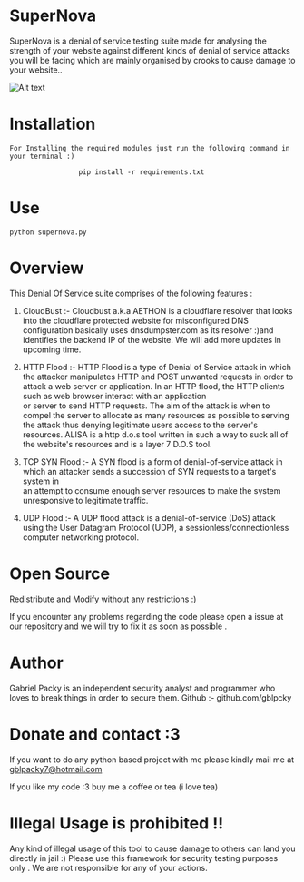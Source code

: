 # SuperNova

SuperNova is a denial of service testing suite made for analysing the strength of your website 
against different kinds of denial of service attacks you will be facing which are mainly 
organised by crooks to cause damage to your website..
  

![Alt text](https://o.aolcdn.com/images/dims?quality=100&image_uri=https%3A%2F%2Fo.aolcdn.com%2Fimages%2Fdims%3Fcrop%3D3865%252C2576%252C0%252C0%26quality%3D85%26format%3Djpg%26resize%3D1600%252C1066%26image_uri%3Dhttp%253A%252F%252Fo.aolcdn.com%252Fhss%252Fstorage%252Fmidas%252F479a6720b376bc22b10b8196811c88a6%252F204371968%252F520970670.jpg%26client%3Da1acac3e1b3290917d92%26signature%3D3e57c073b9179851ca70255656c752a9936e19c6&client=amp-blogside-v2&signature=f3130d2b0ad333d604acfae26567004eb79656f2 "Screenshot")

# Installation
```
For Installing the required modules just run the following command in your terminal :) 

                 pip install -r requirements.txt

```
# Use
```
python supernova.py
```
# Overview 

This Denial Of Service suite comprises of the following features :



1. CloudBust :- Cloudbust a.k.a AETHON is a cloudflare resolver that looks into the cloudflare protected 
                website for misconfigured DNS configuration
                basically uses dnsdumpster.com as its resolver :)and identifies the backend IP of the website.
                We will add more updates in upcoming time.

2. HTTP Flood :- HTTP Flood is a type of Denial of Service attack in which the attacker manipulates HTTP and POST unwanted requests in order
                 to attack a web server or application. 
                 In an HTTP flood, the HTTP clients such as web browser interact with an application  
                 or server to send HTTP requests. The aim of the attack is when to compel the server
                 to allocate as many resources as possible to serving the attack thus denying legitimate users access to the server's resources.
                 ALISA is a http d.o.s tool written in such a way to suck all of the website's resources and is a layer 7 D.O.S tool.

3. TCP SYN Flood :- A SYN flood is a form of denial-of-service attack in which an attacker sends a succession of SYN requests to a target's system in  
                    an attempt to consume enough server resources to make the system unresponsive to legitimate traffic.

4. UDP Flood :- A UDP flood attack is a denial-of-service (DoS) attack using the User Datagram Protocol (UDP), a sessionless/connectionless computer 
                networking protocol. 


# Open Source 

Redistribute and Modify without any restrictions :)

If you encounter any problems regarding the code please open 
a issue at our repository and we will try to fix it as 
soon as possible . 
 

# Author 

Gabriel Packy is an independent security analyst and programmer who loves to break things in order to secure them.
Github :- github.com/gblpcky
 
# Donate and contact :3 

If you want to do any python based project with me please kindly mail me at gblpacky7@hotmail.com

If you like my code :3 buy me a coffee or tea (i love tea)

# Illegal Usage is prohibited !!

Any kind of illegal usage of this tool to cause damage to others can land you directly in jail :)
Please use this framework for security testing purposes only .
We are not responsible for any of your actions.
 
